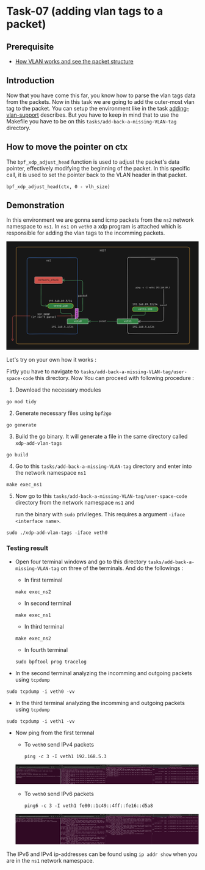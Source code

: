 # Task-07 (adding vlan tags to a packet)

## Prerequisite
 - [How VLAN works and see the packet structure](https://github.com/REZ-OAN/xdp-tutorials/blob/main/docs/vlan-working.md)
## Introduction
Now that you have come this far, you know how to parse the vlan tags data from the packets. Now in this task we are going to add the outer-most vlan tag to the packet. You can setup the environment like in the task [adding-vlan-support](https://github.com/REZ-OAN/xdp-tutorials/blob/main/tasks/adding-vlan-support) describes. But you have to keep in mind that to use the Makefile you have to be on this `tasks/add-back-a-missing-VLAN-tag` directory.

## How to move the pointer on ctx
The `bpf_xdp_adjust_head` function is used to adjust the packet's data pointer, effectively modifying the beginning of the packet. In this specific call, it is used to set the pointer back to  the VLAN header in that packet.
```
bpf_xdp_adjust_head(ctx, 0 - vlh_size)
```
## Demonstration 
In this environment we are gonna send icmp packets from the `ns2` network namespace to `ns1`. In `ns1` on `veth0` a xdp program is attached which is responsible for adding the vlan tags to the incomming packets.

![packet-flow](https://github.com/REZ-OAN/xdp-tutorials/blob/main/tasks/add-back-a-missing-VLAN-tag/images/packet-flow.png)

Let's try on your own how it works :

Firtly you have to navigate to `tasks/add-back-a-missing-VLAN-tag/user-space-code` this directory. Now You can proceed with following procedure :
1. Download the necessary modules
```
go mod tidy
```
2. Generate necessary files using `bpf2go`
```
go generate
```
3. Build the go binary. It will generate a file in the same directory called `xdp-add-vlan-tags`
```
go build
```
4. Go to this `tasks/add-back-a-missing-VLAN-tag` directory and  enter into the network namespace `ns1`
```
make exec_ns1
```
5. Now go to this `tasks/add-back-a-missing-VLAN-tag/user-space-code` directory from the network namespace `ns1` and

   run the binary with `sudo` privileges. This requires a argument `-iface <interface name>`.
```
sudo ./xdp-add-vlan-tags -iface veth0
```

### Testing result
 - Open four terminal windows and go to this directory  `tasks/add-back-a-missing-VLAN-tag` on three of the terminals. And do the followings :
    - In first terminal

    ```
    make exec_ns2
    ```
    - In second terminal

    ```
    make exec_ns1
    ``` 
    - In third terminal

    ```
    make exec_ns2
    ```
    - In fourth terminal

    ```
    sudo bpftool prog tracelog
    ```
- In the second terminal analyzing the incomming and outgoing packets using `tcpdump`

```
sudo tcpdump -i veth0 -vv
```
- In the third terminal analyzing the incomming and outgoing packets using `tcpdump`

```
sudo tcpdump -i veth1 -vv
```
- Now ping from the first termnal 
    - To `veth0` send IPv4 packets

        ```
        ping -c 3 -I veth1 192.168.5.3
        ```
    ![ping-to-veth0-ipv4](https://github.com/REZ-OAN/xdp-tutorials/blob/main/tasks/add-back-a-missing-VLAN-tag/images/ipv4-packet.png)

    - To `veth0` send IPv6 packets    

        ```
        ping6 -c 3 -I veth1 fe80::1c49::4ff::fe16::d5a8
        ```
    ![ping-to-veth0-ipv6](https://github.com/REZ-OAN/xdp-tutorials/blob/main/tasks/add-back-a-missing-VLAN-tag/images/ipv6-packet.png)

The IPv6 and IPv4 ip-addresses can be found using `ip addr show` when you are in the `ns1` network namespace.